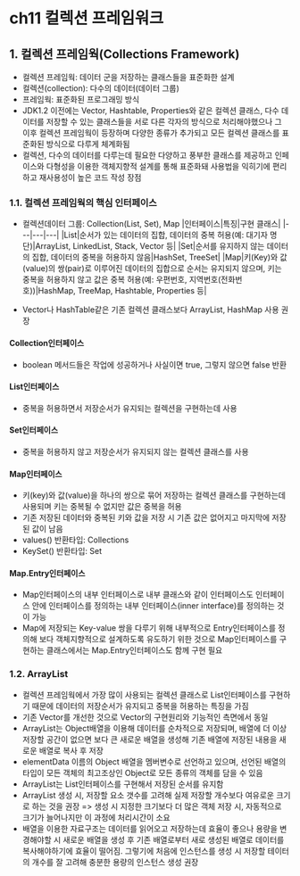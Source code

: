 # ch11 컬렉션 프레임워크

## 1. 컬렉션 프레임웍(Collections Framework)

- 컬렉션 프레임웍: 데이터 군을 저장하는 클래스들을 표준화한 설계
- 컬렉션(collection): 다수의 데이터(데이터 그룹)
- 프레임웍: 표준화된 프로그래밍 방식
- JDK1.2 이전에는 Vector, Hashtable, Properties와 같은 컬렉션 클래스, 다수 데이터를 저장할 수 있는 클래스들을 서로 다른 각자의 방식으로 처리해야했으나 그 이후 컬렉션 프레임웍이 등장하며 다양한 종류가 추가되고 모든 컬렉션 클래스를 표준화된 방식으로 다루게 체계화됨
- 컬렉션, 다수의 데이터를 다루는데 필요한 다양하고 풍부한 클래스를 제공하고 인페이스와 다형성을 이용한 객체지향적 설계를 통해 표준화돼 사용법을 익히기에 편리하고 재사용성이 높은 코드 작성 장점

### 1.1. 컬렉션 프레임웍의 핵심 인터페이스

- 컬렉션데이터 그룹: Collection(List, Set), Map
|인터페이스|특징|구현 클래스|
|---|---|---|
|List|순서가 있는 데이터의 집합, 데이터의 중복 허용(예: 대기자 명단)|ArrayList, LinkedList, Stack, Vector 등|
|Set|순서를 유지하지 않는 데이터의 집합, 데이터의 중복을 허용하지 않음|HashSet, TreeSet|
|Map|키(Key)와 값(value)의 쌍(pair)로 이루어진 데이터의 집합으로 순서는 유지되지 않으며, 키는 중복을 허용하지 않고 값은 중복 허용(예: 우편번호, 지역번호(전화번호))|HashMap, TreeMap, Hashtable, Properties 등|

- Vector나 HashTable같은 기존 컬렉션 클래스보다 ArrayList, HashMap 사용 권장

#### Collection인터페이스

- boolean 메서드들은 작업에 성공하거나 사실이면 true, 그렇지 않으면 false 반환

#### List인터페이스

- 중복을 허용하면서 저장순서가 유지되는 컬렉션을 구현하는데 사용

#### Set인터페이스

- 중복을 허용하지 않고 저장순서가 유지되지 않는 컬렉션 클래스를 사용

#### Map인터페이스

- 키(key)와 값(value)을 하나의 쌍으로 묶어 저장하는 컬렉션 클래스를 구현하는데 사용되며 키는 중복될 수 없지만 값은 중복을 허용
- 기존 저장된 데이터와 중복된 키와 값을 저장 시 기존 값은 없어지고 마지막에 저장된 값이 남음
- values() 반환타입: Collections
- KeySet() 반환타입: Set

#### Map.Entry인터페이스

- Map인터페이스의 내부 인터페이스로 내부 클래스와 같이 인터페이스도 인터페이스 안에 인터페이스를 정의하는 내부 인터페이스(inner interface)를 정의하는 것이 가능
- Map에 저장되는 Key-value 쌍을 다루기 위해 내부적으로 Entry인터페이스를 정의해 보다 객체지향적으로 설계하도록 유도하기 위한 것으로 Map인터페이스를 구현하는 클래스에서는 Map.Entry인터페이스도 함께 구현 필요

### 1.2. ArrayList

- 컬렉션 프레임웍에서 가장 많이 사용되는 컬렉션 클래스로 List인터페이스를 구현하기 때문에 데이터의 저장순서가 유지되고 중복을 허용하는 특징을 가짐
- 기존 Vector를 개선한 것으로 Vector의 구현원리와 기능적인 측면에서 동일
- ArrayList는 Object배열을 이용해 데이터를 순차적으로 저장되며, 배열에 더 이상 저장할 공간이 없으면 보다 큰 새로운 배열을 생성해 기존 배열에 저장된 내용을 새로운 배열로 복사 후 저장
- elementData 이름의 Object 배열을 멤버변수로 선언하고 있으며, 선언된 배열의 타입이 모든 객체의 최고조상인 Object로 모든 종류의 객체를 담을 수 있음
- ArrayList는 List인터페이스를 구현해서 저장된 순서를 유지함
- ArrayList 생성 시, 저장할 요소 갯수를 고려해 실제 저장할 개수보다 여유로운 크기로 하는 것을 권장 => 생성 시 지정한 크기보다 더 많은 객체 저장 시, 자동적으로 크기가 늘어나지만 이 과정에 처리시간이 소요
- 배열을 이용한 자료구조는 데이터를 읽어오고 저장하는데 효율이 좋으나 용량을 변경해야할 시 새로운 배열을 생성 후 기존 배열로부터 새로 생성된 배열로 데이터를 복사해야하기에 효율이 떨어짐. 그렇기에 처음에 인스턴스를 생성 시 저장할 테이터의 개수를 잘 고려해 충분한 용량의 인스턴스 생성 권장
